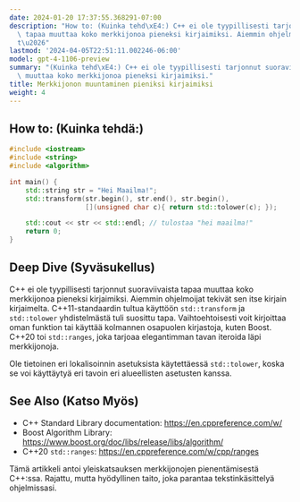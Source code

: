 ```yaml
---
date: 2024-01-20 17:37:55.368291-07:00
description: "How to: (Kuinka tehd\xE4:) C++ ei ole tyypillisesti tarjonnut suoraviivaista\
  \ tapaa muuttaa koko merkkijonoa pieneksi kirjaimiksi. Aiemmin ohjelmoijat tekiv\xE4\
  t\u2026"
lastmod: '2024-04-05T22:51:11.002246-06:00'
model: gpt-4-1106-preview
summary: "(Kuinka tehd\xE4:) C++ ei ole tyypillisesti tarjonnut suoraviivaista tapaa\
  \ muuttaa koko merkkijonoa pieneksi kirjaimiksi."
title: Merkkijonon muuntaminen pieniksi kirjaimiksi
weight: 4
---
```


## How to: (Kuinka tehdä:)
```C++
#include <iostream>
#include <string>
#include <algorithm>

int main() {
    std::string str = "Hei Maailma!";
    std::transform(str.begin(), str.end(), str.begin(), 
                   [](unsigned char c){ return std::tolower(c); });

    std::cout << str << std::endl; // tulostaa "hei maailma!"
    return 0;
}
```

## Deep Dive (Syväsukellus)
C++ ei ole tyypillisesti tarjonnut suoraviivaista tapaa muuttaa koko merkkijonoa pieneksi kirjaimiksi. Aiemmin ohjelmoijat tekivät sen itse kirjain kirjaimelta. C++11-standaardin tultua käyttöön `std::transform` ja `std::tolower` yhdistelmästä tuli suosittu tapa. Vaihtoehtoisesti voit kirjoittaa oman funktion tai käyttää kolmannen osapuolen kirjastoja, kuten Boost. C++20 toi `std::ranges`, joka tarjoaa elegantimman tavan iteroida läpi merkkijonoja. 

Ole tietoinen eri lokalisoinnin asetuksista käytettäessä `std::tolower`, koska se voi käyttäytyä eri tavoin eri alueellisten asetusten kanssa.

## See Also (Katso Myös)
- C++ Standard Library documentation: https://en.cppreference.com/w/
- Boost Algorithm Library: https://www.boost.org/doc/libs/release/libs/algorithm/
- C++20 `std::ranges`: https://en.cppreference.com/w/cpp/ranges

Tämä artikkeli antoi yleiskatsauksen merkkijonojen pienentämisestä C++:ssa. Rajattu, mutta hyödyllinen taito, joka parantaa tekstinkäsittelyä ohjelmissasi.

